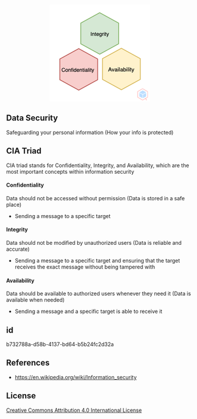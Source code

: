 <p align="center"> <img src="https://raw.githubusercontent.com/qeeqbox/data-security/main/data-security.png"></p>

## Data Security
Safeguarding your personal information (How your info is protected)

## CIA Triad
CIA triad stands for Confidentiality, Integrity, and Availability, which are the most important concepts within information security

#### Confidentiality
Data should not be accessed without permission (Data is stored in a safe place)
- Sending a message to a specific target

#### Integrity
Data should not be modified by unauthorized users (Data is reliable and accurate)
- Sending a message to a specific target and ensuring that the target receives the exact message without being tampered with

#### Availability
Data should be available to authorized users whenever they need it (Data is available when needed)
- Sending a message and a specific target is able to receive it

## id
b732788a-d58b-4137-bd64-b5b24fc2d32a

## References
- https://en.wikipedia.org/wiki/Information_security

## License
[Creative Commons Attribution 4.0 International License](./LICENCE)
